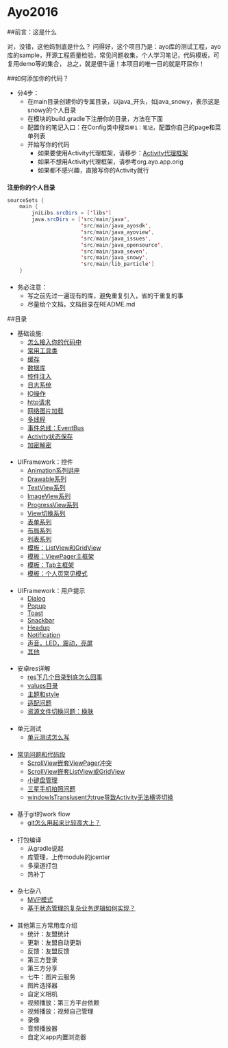 Ayo2016
========================

##前言：这是什么

对，没错，这他妈到底是什么？
问得好，这个项目乃是：ayo库的测试工程，ayo库的sample，开源工程质量检验，常见问题收集，个人学习笔记，代码模板，可复用demo等的集合，
总之，就是很牛逼！本项目的唯一目的就是吓尿你！



##如何添加你的代码？

* 分4步：
    * 在main目录创建你的专属目录，以java_开头，如java_snowy，表示这是snowy的个人目录
    * 在模块的build.gradle下注册你的目录，方法在下面
    * 配置你的笔记入口：在Config类中搜`菜单1：笔记`，配置你自己的page和菜单列表
    * 开始写你的代码
        * 如果要使用Activity代理框架，请移步：[Activity代理框架](./doc/doc-ayoview-acagent.md)
        * 如果不想用Activity代理框架，请参考org.ayo.app.orig
        * 如果都不感兴趣，直接写你的Activity就行


####
__注册你的个人目录__
```java
sourceSets {
    main {
        jniLibs.srcDirs = ['libs']
        java.srcDirs = ['src/main/java',
                        'src/main/java_ayosdk',
                        'src/main/java_ayoview',
                        'src/main/java_issues',
                        'src/main/java_opensource',
                        'src/main/java_seven',
                        'src/main/java_snowy',
                        'src/main/lib_particle']
    }
```

####
* 务必注意：
    * 写之前先过一遍现有的库，避免重复引入，省的干重复的事
    * 尽量给个文档，文档目录在README.md

##目录

* 基础设施:
    * [怎么接入你的代码中](./doc/doc-doc.md)
    * [常用工具类](./doc/doc-common.md)
    * [缓存](./doc/doc-cache.md)
    * [数据库](./doc/doc-database.md)
    * [控件注入](./doc/doc-inject.md)
    * [日志系统](./doc/doc-log.md)
    * [IO操作](./doc/doc-io.md)
    * [http请求](./doc/doc-http.md)
    * [网络图片加载](./doc/doc-onlineimage.md)
    * [多线程](./doc/doc-async.md)
    * [事件总线：EventBus](./doc/doc-eventbus.md)
    * [Activity状态保存](./doc/doc-state.md)
    * [加密解密](./doc/doc-crypt.md)


####
* UIFramework：控件
    * [Animation系列讲座](./doc/README-ayo.md)
    * [Drawable系列](./doc/v_drawable.md)
    * [TextView系列](./doc/v_textview.md)
    * [ImageView系列](./doc/v_imageview.md)
    * [ProgressView系列](./doc/README-ayo.md)
    * [View切换系列](./doc/README-ayo.md)
    * [表单系列](./doc/README-ayo.md)
    * [布局系列](./doc/README-ayo.md)
    * [列表系列](./doc/README-ayo.md)
    * [模板：ListView和GridView](./doc/README-ayo.md)
    * [模板：ViewPager主框架](./doc/README-ayo.md)
    * [模板：Tab主框架](./doc/README-ayo.md)
    * [模板：个人页常见模式](./doc/README-ayo.md)

####
* UIFramework：用户提示
    * [Dialog](./doc/README-ayo.md)
    * [Popup](./doc/README-ayo.md)
    * [Toast](./doc/README-ayo.md)
    * [Snackbar](./doc/README-ayo.md)
    * [Headup](./doc/README-ayo.md)
    * [Notification](./doc/README-ayo.md)
    * [声音，LED，震动，亮屏](./doc/README-ayo.md)
    * [其他](./doc/README-ayo.md)

####
* 安卓res详解
    * [res下几个目录到底怎么回事](./doc/README-2016.md)
    * [values目录](./doc/README-2016.md)
    * [主题和style](./doc/README-2016.md)
    * [适配问题](./doc/README-2016.md)
    * [资源文件切换问题：换肤](./doc/README-2016.md)

####
* 单元测试
    * [单元测试怎么写](./doc/README-2016.md)

####
* [常见问题和代码段](./doc/README-issue.md)
    * [ScrollView嵌套ViewPager冲突](./doc/README-issue.md)
    * [ScrollView嵌套ListView或GridView](./doc/README-issue.md)
    * [小键盘管理](./doc/README-issue.md)
    * [三星手机拍照问题](./doc/README-issue.md)
    * [windowIsTranslusent为true导致Activity无法横竖切换](./doc/README-issue.md)

####
* 基于git的work flow
    * [git怎么用起来比较高大上？](./doc/README-2016.md)

####
* 打包编译
    * 从gradle说起
    * 库管理，上传module的jcenter
    * 多渠道打包
    * 热补丁

####
* 杂七杂八
    * [MVP模式](./doc/README-2016.md)
    * [基于状态管理的复杂业务逻辑如何实现？](./doc/README-2016.md)


####
* 其他第三方常用库介绍
    * 统计：友盟统计
    * 更新：友盟自动更新
    * 反馈：友盟反馈
    * 第三方登录
    * 第三方分享
    * 七牛：图片云服务
    * 图片选择器
    * 自定义相机
    * 视频播放：第三方平台依赖
    * 视频播放：视频自己管理
    * 录像
    * 音频播放器
    * 自定义app内置浏览器
